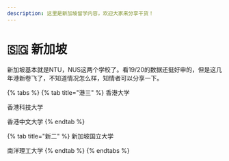 ```yaml
---
description: 这里是新加坡留学内容，欢迎大家来分享干货！
---
```


# 🇸🇬 新加坡

新加坡基本就是NTU，NUS这两个学校了。看19/20的数据还挺好申的，但是这几年港新卷飞了，不知道情况怎么样，知情者可以分享一下。

{% tabs %}
{% tab title="港三" %}
香港大学

香港科技大学

香港中文大学
{% endtab %}

{% tab title="新二" %}
新加坡国立大学

南洋理工大学
{% endtab %}
{% endtabs %}

##
